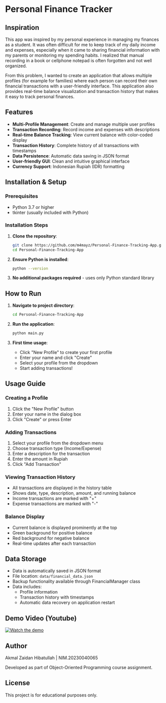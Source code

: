 # Personal Finance Tracker

## Inspiration

This app was inspired by my personal experience in managing my finances as a student. It was often difficult for me to keep track of my daily income and expenses, especially when it came to sharing financial information with my parents or monitoring my spending habits. I realized that manual recording in a book or cellphone notepad is often forgotten and not well organized.

From this problem, I wanted to create an application that allows multiple profiles (for example for families) where each person can record their own financial transactions with a user-friendly interface. This application also provides real-time balance visualization and transaction history that makes it easy to track personal finances.

## Features

-   **Multi-Profile Management**: Create and manage multiple user profiles
-   **Transaction Recording**: Record income and expenses with descriptions
-   **Real-time Balance Tracking**: View current balance with color-coded display
-   **Transaction History**: Complete history of all transactions with timestamps
-   **Data Persistence**: Automatic data saving in JSON format
-   **User-friendly GUI**: Clean and intuitive graphical interface
-   **Currency Support**: Indonesian Rupiah (IDR) formatting

## Installation & Setup

### Prerequisites

-   Python 3.7 or higher
-   tkinter (usually included with Python)

### Installation Steps

1. **Clone the repository**:

    ```bash
    git clone https://github.com/m4mayz/Personal-Finance-Tracking-App.git
    cd Personal-Finance-Tracking-App
    ```

2. **Ensure Python is installed**:

    ```bash
    python --version
    ```

3. **No additional packages required** - uses only Python standard library

## How to Run

1. **Navigate to project directory**:

    ```bash
    cd Personal-Finance-Tracking-App
    ```

2. **Run the application**:

    ```bash
    python main.py
    ```

3. **First time usage**:
    - Click "New Profile" to create your first profile
    - Enter your name and click "Create"
    - Select your profile from the dropdown
    - Start adding transactions!

## Usage Guide

### Creating a Profile

1. Click the "New Profile" button
2. Enter your name in the dialog box
3. Click "Create" or press Enter

### Adding Transactions

1. Select your profile from the dropdown menu
2. Choose transaction type (Income/Expense)
3. Enter a description for the transaction
4. Enter the amount in Rupiah
5. Click "Add Transaction"

### Viewing Transaction History

-   All transactions are displayed in the history table
-   Shows date, type, description, amount, and running balance
-   Income transactions are marked with "+"
-   Expense transactions are marked with "-"

### Balance Display

-   Current balance is displayed prominently at the top
-   Green background for positive balance
-   Red background for negative balance
-   Real-time updates after each transaction

## Data Storage

-   Data is automatically saved in JSON format
-   File location: `data/financial_data.json`
-   Backup functionality available through FinancialManager class
-   Data includes:
    -   Profile information
    -   Transaction history with timestamps
    -   Automatic data recovery on application restart

## Demo Video (Youtube)

[![Watch the demo](https://img.youtube.com/vi/Skxm2a5SdRI/0.jpg)](https://www.youtube.com/watch?v=Skxm2a5SdRI)

## Author

Akmal Zaidan Hibatullah | NIM.20230040065

Developed as part of Object-Oriented Programming course assignment.

## License

This project is for educational purposes only.
